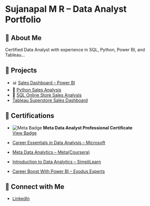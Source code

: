 # Sujanapal M R – Data Analyst Portfolio

## 🔹 About Me
Certified Data Analyst with experience in SQL, Python, Power BI, and Tableau...

## 🔹 Projects
- 📊 [Sales Dashboard – Power BI](https://github.com/Sujan-Rajan/Sales-Dashboard)
- 🐍 [Python Sales Analysis](https://github.com/Sujan-Rajan/python-sales-analysis)
- 🧮 [SQL Online Store Sales Analysis](https://github.com/Sujan-Rajan/sql-online-store-sales-analysis)
-    [Tableau Superstore Sales Dashboard](https://github.com/Sujan-Rajan/Tableau-Superstore-Sales-Dashboard)

## 🔹 Certifications
- ![Meta Badge]([https://your-badge-url-here](https://www.credly.com/badges/e34d26a8-30e3-4c2e-bb1f-c53e1f4b5665/public_url).png) **Meta Data Analyst Professional Certificate**  
  [View Badge]([https://www.credly.com/badges/your-badge-link](https://www.credly.com/badges/e34d26a8-30e3-4c2e-bb1f-c53e1f4b5665/public_url))

- [Career Essentials in Data Analysis – Microsoft](#)
- [Meta Data Analytics – Meta(Coursera)](#)
- [Introduction to Data Analytics – SimpliLearn](#)
- [Career Boost With Power BI – Exodus Experts](#)

## 🔹 Connect with Me
- [LinkedIn](https://linkedin.com/in/sujanapal-m-r-79562632b)
